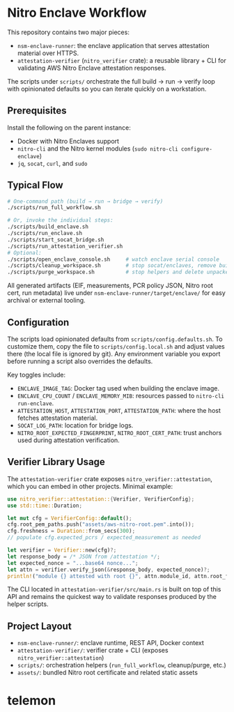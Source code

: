 # Nitro Enclave Workflow

This repository contains two major pieces:

- `nsm-enclave-runner`: the enclave application that serves attestation material
  over HTTPS.
- `attestation-verifier` (`nitro_verifier` crate): a reusable library + CLI for
  validating AWS Nitro Enclave attestation responses.

The scripts under `scripts/` orchestrate the full build → run → verify loop with
opinionated defaults so you can iterate quickly on a workstation.

## Prerequisites

Install the following on the parent instance:

- Docker with Nitro Enclaves support
- `nitro-cli` and the Nitro kernel modules (`sudo nitro-cli configure-enclave`)
- `jq`, `socat`, `curl`, and `sudo`

## Typical Flow

```bash
# One-command path (build → run → bridge → verify)
./scripts/run_full_workflow.sh

# Or, invoke the individual steps:
./scripts/build_enclave.sh
./scripts/run_enclave.sh
./scripts/start_socat_bridge.sh
./scripts/run_attestation_verifier.sh
# Optional:
./scripts/open_enclave_console.sh     # watch enclave serial console
./scripts/cleanup_workspace.sh        # stop socat/enclaves, remove build outputs
./scripts/purge_workspace.sh          # stop helpers and delete unpacked repo contents
```

All generated artifacts (EIF, measurements, PCR policy JSON, Nitro root cert,
run metadata) live under `nsm-enclave-runner/target/enclave/` for easy archival
or external tooling.

## Configuration

The scripts load opinionated defaults from `scripts/config.defaults.sh`. To
customize them, copy the file to `scripts/config.local.sh` and adjust values
there (the local file is ignored by git). Any environment variable you export
before running a script also overrides the defaults.

Key toggles include:

- `ENCLAVE_IMAGE_TAG`: Docker tag used when building the enclave image.
- `ENCLAVE_CPU_COUNT` / `ENCLAVE_MEMORY_MIB`: resources passed to `nitro-cli run-enclave`.
- `ATTESTATION_HOST`, `ATTESTATION_PORT`, `ATTESTATION_PATH`: where the host fetches attestation material.
- `SOCAT_LOG_PATH`: location for bridge logs.
- `NITRO_ROOT_EXPECTED_FINGERPRINT`, `NITRO_ROOT_CERT_PATH`: trust anchors used during attestation verification.

## Verifier Library Usage

The `attestation-verifier` crate exposes `nitro_verifier::attestation`, which you
can embed in other projects. Minimal example:

```rust
use nitro_verifier::attestation::{Verifier, VerifierConfig};
use std::time::Duration;

let mut cfg = VerifierConfig::default();
cfg.root_pem_paths.push("assets/aws-nitro-root.pem".into());
cfg.freshness = Duration::from_secs(300);
// populate cfg.expected_pcrs / expected_measurement as needed

let verifier = Verifier::new(cfg)?;
let response_body = /* JSON from /attestation */;
let expected_nonce = "...base64 nonce...";
let attn = verifier.verify_json(&response_body, expected_nonce)?;
println!("module {} attested with root {}", attn.module_id, attn.root_fingerprint_sha256);
```

The CLI located in `attestation-verifier/src/main.rs` is built on top of this
API and remains the quickest way to validate responses produced by the helper
scripts.

## Project Layout

- `nsm-enclave-runner/`: enclave runtime, REST API, Docker context
- `attestation-verifier/`: verifier crate + CLI (exposes `nitro_verifier::attestation`)
- `scripts/`: orchestration helpers (`run_full_workflow`, cleanup/purge, etc.)
- `assets/`: bundled Nitro root certificate and related static assets
# telemon
